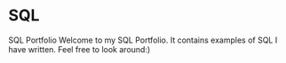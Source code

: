 # SQL
SQL Portfolio
Welcome to my SQL Portfolio. It contains examples of SQL I have written. Feel free to look around:)
